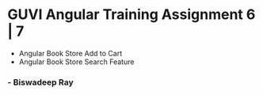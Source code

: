 # GUVI Angular Training Assignment 6 | 7

- Angular Book Store Add to Cart
- Angular Book Store Search Feature

### - Biswadeep Ray
